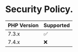 # Security Policy.

| PHP Version | Supported      |
| ------- | ------------------ |
| 7.3.x   | :white_check_mark: |
| 7.4.x   | :x:                |

